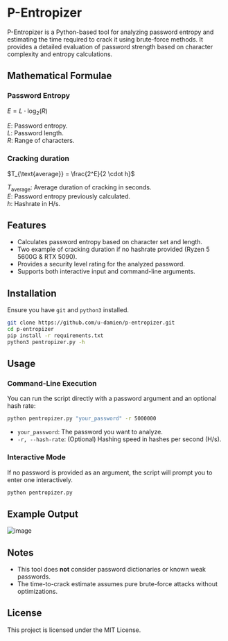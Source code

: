 # P-Entropizer

P-Entropizer is a Python-based tool for analyzing password entropy and estimating the time required to crack it using brute-force methods. It provides a detailed evaluation of password strength based on character complexity and entropy calculations.

## Mathematical Formulae

### Password Entropy

$E = L \cdot \log_2(R)$

$E$: Password entropy.<br>
$L$: Password length.<br>
$R$: Range of characters.

### Cracking duration

$T_{\text{average}} = \frac{2^E}{2 \cdot h}$

$T_{\text{average}}$: Average duration of cracking in seconds. <br>
$E$: Password entropy previously calculated.<br>
$h$: Hashrate in H/s.

## Features
- Calculates password entropy based on character set and length.
- Two example of cracking duration if no hashrate provided (Ryzen 5 5600G & RTX 5090).
- Provides a security level rating for the analyzed password.
- Supports both interactive input and command-line arguments.

## Installation
Ensure you have `git` and `python3` installed.

```bash
git clone https://github.com/u-damien/p-entropizer.git
cd p-entropizer
pip install -r requirements.txt
python3 pentropizer.py -h
```

## Usage
### Command-Line Execution
You can run the script directly with a password argument and an optional hash rate:

```bash
python pentropizer.py "your_password" -r 5000000
```

- `your_password`:  The password you want to analyze.
- `-r, --hash-rate`: (Optional) Hashing speed in hashes per second (H/s).

### Interactive Mode
If no password is provided as an argument, the script will prompt you to enter one interactively.

```bash
python pentropizer.py
```

## Example Output
![image](https://github.com/user-attachments/assets/acbc0e4d-f497-4cb1-bd0b-05b764db5115)

## Notes
- This tool does **not** consider password dictionaries or known weak passwords.
- The time-to-crack estimate assumes pure brute-force attacks without optimizations.

## License
This project is licensed under the MIT License.
